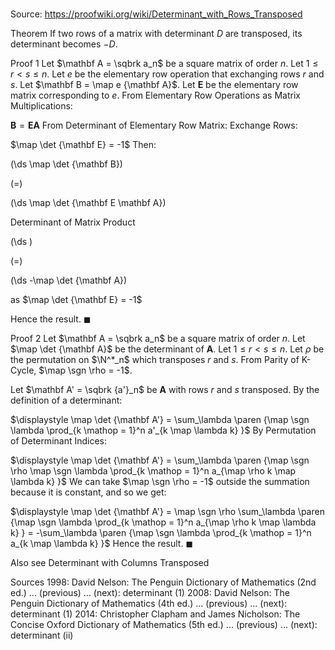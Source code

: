 # 

Source: https://proofwiki.org/wiki/Determinant_with_Rows_Transposed



Theorem
If two rows of a matrix with determinant $D$ are transposed, its determinant becomes $-D$.


Proof 1
Let $\mathbf A = \sqbrk a_n$ be a square matrix of order $n$.
Let $1 \le r < s \le n$.
Let $e$ be the elementary row operation that exchanging rows $r$ and $s$.
Let $\mathbf B = \map e {\mathbf A}$.
Let $\mathbf E$ be the elementary row matrix corresponding to $e$.
From Elementary Row Operations as Matrix Multiplications:

$\mathbf B = \mathbf E \mathbf A$
From Determinant of Elementary Row Matrix: Exchange Rows:

$\map \det {\mathbf E} = -1$
Then:














\(\ds \map \det {\mathbf B}\)

\(=\)







\(\ds \map \det {\mathbf E \mathbf A}\)





Determinant of Matrix Product














\(\ds \)

\(=\)







\(\ds -\map \det {\mathbf A}\)





as $\map \det {\mathbf E} = -1$



Hence the result.
$\blacksquare$


Proof 2
Let $\mathbf A = \sqbrk a_n$ be a square matrix of order $n$.
Let $\map \det {\mathbf A}$ be the determinant of $\mathbf A$.
Let $1 \le r < s \le n$.
Let $\rho$ be the permutation on $\N^*_n$ which transposes $r$ and $s$.
From Parity of K-Cycle, $\map \sgn \rho = -1$.

Let $\mathbf A' = \sqbrk {a'}_n$ be $\mathbf A$ with rows $r$ and $s$ transposed.
By the definition of a determinant:

$\displaystyle \map \det {\mathbf A'} = \sum_\lambda \paren {\map \sgn \lambda \prod_{k \mathop = 1}^n a'_{k \map \lambda k} }$
By Permutation of Determinant Indices:

$\displaystyle \map \det {\mathbf A'} = \sum_\lambda \paren {\map \sgn \rho \map \sgn \lambda \prod_{k \mathop = 1}^n a_{\map \rho k \map \lambda k} }$
We can take $\map \sgn \rho = -1$ outside the summation because it is constant, and so we get:

$\displaystyle \map \det {\mathbf A'} = \map \sgn \rho \sum_\lambda \paren {\map \sgn \lambda \prod_{k \mathop = 1}^n a_{\map \rho k \map \lambda k} } = -\sum_\lambda \paren {\map \sgn \lambda \prod_{k \mathop = 1}^n a_{k \map \lambda k} }$
Hence the result.
$\blacksquare$


Also see
Determinant with Columns Transposed


Sources
1998: David Nelson: The Penguin Dictionary of Mathematics (2nd ed.) ... (previous) ... (next): determinant (1)
2008: David Nelson: The Penguin Dictionary of Mathematics (4th ed.) ... (previous) ... (next): determinant (1)
2014: Christopher Clapham and James Nicholson: The Concise Oxford Dictionary of Mathematics (5th ed.) ... (previous) ... (next): determinant (ii)




